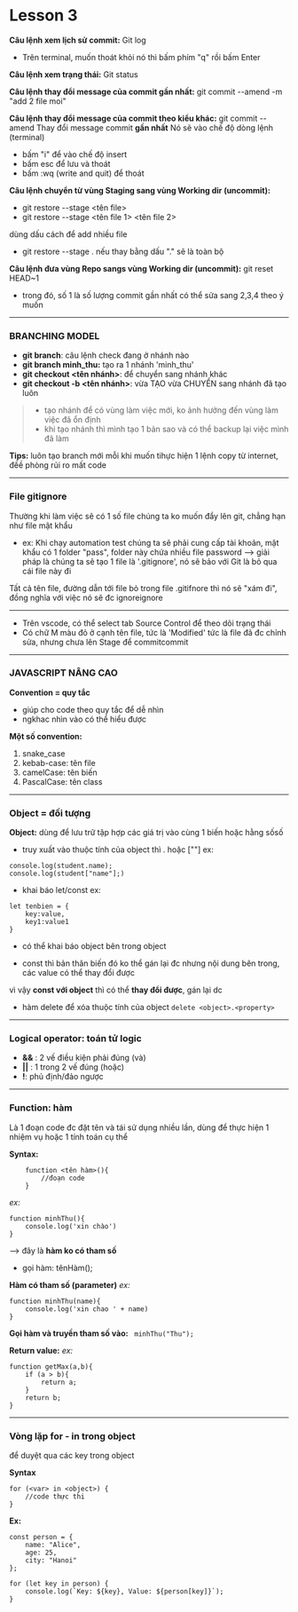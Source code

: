 # Lesson 3

**Câu lệnh xem lịch sử commit:** Git log
- Trên terminal, muốn thoát khỏi nó thì bấm phím "q" rồi bấm Enter

**Câu lệnh xem trạng thái:** Git status

**Câu lệnh thay đổi message của commit gần nhất:**
git commit --amend -m "add 2 file moi"

**Câu lệnh thay đổi message của commit theo kiểu khác:** git commit --amend
Thay đổi message commit **gần nhất**
Nó sẽ vào chế độ dòng lệnh (terminal)
- bấm "i" để vào chế độ insert
- bấm esc để lưu và thoát
- bấm :wq (write and quit) để thoát

**Câu lệnh chuyển từ vùng Staging sang vùng Working dir (uncommit):**
- git restore --stage <tên file>
- git restore --stage <tên file 1> <tên file 2>

dùng dấu cách để add nhiều file
- git restore --stage .
nếu thay bằng dấu "." sẽ là toàn bộ

**Câu lệnh đưa vùng Repo sangs vùng Working dir (uncommit):**
git reset HEAD~1
- trong đó, số 1 là số lượng commit gần nhất
có thể sửa sang 2,3,4 theo ý muốn 

---
### BRANCHING MODEL 

- **git branch**: 
câu lệnh check đang ở nhánh nào
- **git branch minh_thu:** 
tạo ra 1 nhánh 'minh_thu'
- **git checkout <tên nhánh>**: 
để chuyển sang nhánh khác
- **git checkout -b <tên nhánh>**: 
vừa TẠO vừa CHUYỂN sang nhánh đã tạo luôn
> - tạo nhánh để có vùng làm việc mới, ko ảnh hưởng đến vùng làm việc đã ổn định
> - khi tạo nhánh thì mình tạo 1 bản sao và có thể backup lại việc mình đã làm

**Tips:** luôn tạo branch mới mỗi khi muốn tihực hiện 1 lệnh copy từ internet, đềề phòng rủi ro mất code

---
### File gitignore

Thường khi làm việc sẽ có 1 số file chúng ta ko muốn đẩy lên git, chẳng hạn như file mật khẩu
- ex: Khi chạy automation test chúng ta sẽ phải cung cấp tài khoản, mật khẩu
có 1 folder "pass", folder này chứa nhiều file password
--> giải pháp là chúng ta sẽ tạo 1 file là '.gitignore', nó sẽ bảo với Git là bỏ qua cái file này đi

Tất cả tên file, đường dẫn tới file bỏ trong file .gitifnore thì nó sẽ "xám đi", đồng nghĩa với việc nó sẽ đc ignoreignore

---
- Trên vscode, có thể select tab Source Control để theo dõi trạng thái
- Có chữ M màu đỏ ở cạnh tên file, tức là 'Modified'
tức là file đã đc chỉnh sửa, nhưng chưa lên Stage để commitcommit

---
### JAVASCRIPT NÂNG CAO

**Convention = quy tắc**
- giúp cho code theo quy tắc để dễ nhìn
- ngkhac nhìn vào có thể hiểu được

**Một số convention:**
1. snake_case
2. kebab-case: tên file
3. camelCase: tên biến
4. PascalCase: tên class 
---
### Object = đối tượng
**Object:** dùng để lưu trữ tập hợp các giá trị vào cùng 1 biến hoặc hằng sốsố
- truy xuất vào thuộc tính của object thì . hoặc [""]
ex: 
```
console.log(student.name);
console.log(student["name"];)
```
- khai báo let/const
ex:
```
let tenbien = {
    key:value,
    key1:value1
}
```
- có thể khai báo object bên trong object

- const thì bản thân biến đó ko thể gán lại đc
nhưng nội dung bên trong, các value có thể thay đổi được

vì vậy  **const với object** thì có thể **thay đổi được**, gán lại dc

- hàm delete để xóa thuộc tính của object
`delete <object>.<property>`

----------------------
### Logical operator: toán tử logic
- **&&** : 2 vế điều kiện phải đúng (và)
- **||** : 1 trong 2 vế đúng (hoặc)
- **!**: phủ định/đảo ngược

---------------------
### Function: hàm
Là 1 đoạn code đc đặt tên và tái sử dụng nhiều lần, dùng để thực hiện 1 nhiệm vụ hoặc 1 tính toán cụ thể

**Syntax:**
```
    function <tên hàm>(){
        //đoạn code
    }
```

*ex:*
```
function minhThu(){
    console.log('xin chào')
}
```
--> đây là **hàm ko có tham số**

- gọi hàm: tênHàm();

**Hàm có tham số (parameter)**
*ex:*
```
function minhThu(name){
    console.log('xin chao ' + name)
}
```
**Gọi hàm và truyền tham số vào:**
` minhThu("Thu");`

**Return value:**
_ex:_
```
function getMax(a,b){
    if (a > b){
        return a;
    }
    return b;
}
```

----
### Vòng lặp for - in trong object

để duyệt qua các key trong object 

**Syntax**
```
for (<var> in <object>) {
    //code thực thi 
}
```

**Ex:**
```
const person = {
    name: "Alice",
    age: 25,
    city: "Hanoi"
};

for (let key in person) {
    console.log(`Key: ${key}, Value: ${person[key]}`);
}
```